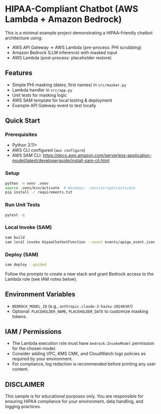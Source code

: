 # HIPAA-Compliant Chatbot (AWS Lambda + Amazon Bedrock)

This is a minimal example project demonstrating a HIPAA-friendly chatbot architecture using:
- AWS API Gateway -> AWS Lambda (pre-process: PHI scrubbing)
- Amazon Bedrock (LLM inference) with masked input
- AWS Lambda (post-process: placeholder restore)


## Features
- Simple PHI masking (dates, first names) in `src/masker.py`
- Lambda handler in `src/app.py`
- Unit tests for masking logic
- AWS SAM template for local testing & deployment
- Example API Gateway event to test locally

## Quick Start

### Prerequisites
- Python 3.11+
- AWS CLI configured (`aws configure`)
- AWS SAM CLI: https://docs.aws.amazon.com/serverless-application-model/latest/developerguide/install-sam-cli.html

### Setup
```bash
python -m venv .venv
source .venv/bin/activate  # Windows: .venv\Scripts\activate
pip install -r requirements.txt
```

### Run Unit Tests
```bash
pytest -q
```

### Local Invoke (SAM)
```bash
sam build
sam local invoke HipaaChatbotFunction --event events/apigw_event.json
```

### Deploy (SAM)
```bash
sam deploy --guided
```
Follow the prompts to create a new stack and grant Bedrock access to the Lambda role (see IAM notes below).

## Environment Variables
- `BEDROCK_MODEL_ID` (e.g., `anthropic.claude-3-haiku-20240307`)
- Optional: `PLACEHOLDER_NAME`, `PLACEHOLDER_DATE` to customize masking tokens.

## IAM / Permissions
- The Lambda execution role must have `bedrock:InvokeModel` permission for the chosen model.
- Consider adding VPC, KMS CMK, and CloudWatch logs policies as required by your environment.
- For compliance, log redaction is recommended before printing any user content.

## DISCLAIMER
This sample is for educational purposes only. You are responsible for ensuring HIPAA compliance for your environment, data handling, and logging practices.
